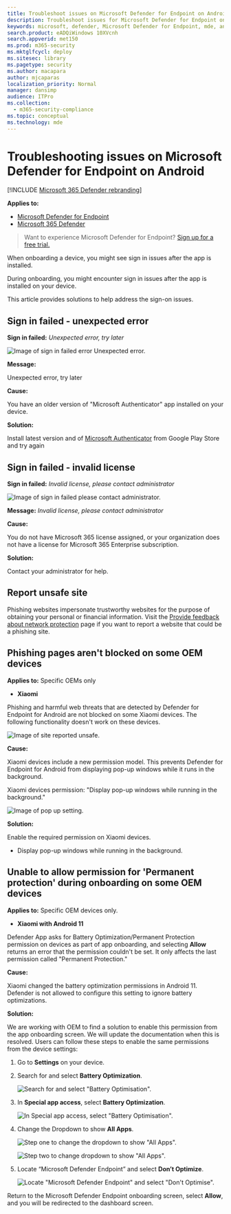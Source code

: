 ```yaml
---
title: Troubleshoot issues on Microsoft Defender for Endpoint on Android
description: Troubleshoot issues for Microsoft Defender for Endpoint on Android
keywords: microsoft, defender, Microsoft Defender for Endpoint, mde, android, cloud, connectivity, communication
search.product: eADQiWindows 10XVcnh
search.appverid: met150
ms.prod: m365-security
ms.mktglfcycl: deploy
ms.sitesec: library
ms.pagetype: security
ms.author: macapara
author: mjcaparas
localization_priority: Normal
manager: dansimp
audience: ITPro
ms.collection: 
  - m365-security-compliance
ms.topic: conceptual
ms.technology: mde
---
```


# Troubleshooting issues on Microsoft Defender for Endpoint on Android

[!INCLUDE [Microsoft 365 Defender rebranding](../../includes/microsoft-defender.md)]

**Applies to:**
- [Microsoft Defender for Endpoint](https://go.microsoft.com/fwlink/p/?linkid=2154037)
- [Microsoft 365 Defender](https://go.microsoft.com/fwlink/?linkid=2118804)

> Want to experience Microsoft Defender for Endpoint? [Sign up for a free trial.](https://signup.microsoft.com/create-account/signup?products=7f379fee-c4f9-4278-b0a1-e4c8c2fcdf7e&ru=https://aka.ms/MDEp2OpenTrial?ocid=docs-wdatp-exposedapis-abovefoldlink)

When onboarding a device, you might see sign in issues after the app is installed.

During onboarding, you might encounter sign in issues after the app is installed on your device.

This article provides solutions to help address the sign-on issues.

## Sign in failed - unexpected error

**Sign in failed:** *Unexpected error, try later*

![Image of sign in failed error Unexpected error.](images/f9c3bad127d636c1f150d79814f35d4c.png)

**Message:**

Unexpected error, try later

**Cause:**

You have an older version of "Microsoft Authenticator" app installed on your
device.

**Solution:**

Install latest version and of [Microsoft
Authenticator](https://play.google.com/store/apps/details?androidid=com.azure.authenticator)
from Google Play Store and try again

## Sign in failed - invalid license

**Sign in failed:** *Invalid license, please contact administrator*

![Image of sign in failed  please contact administrator.](images/920e433f440fa1d3d298e6a2a43d4811.png)

**Message:** *Invalid license, please contact administrator*

**Cause:**

You do not have Microsoft 365 license assigned, or your organization does not have a license for Microsoft 365 Enterprise subscription.

**Solution:**

Contact your administrator for help.

## Report unsafe site

Phishing websites impersonate trustworthy websites for the purpose of obtaining your personal or financial information. Visit the [Provide feedback about network protection](https://www.microsoft.com/wdsi/filesubmission/exploitguard/networkprotection) page if you want to report a website that could be a phishing site.

## Phishing pages aren't blocked on some OEM devices

**Applies to:** Specific OEMs only

- **Xiaomi**

Phishing and harmful web threats that are detected by Defender for Endpoint
for Android are not blocked on some Xiaomi devices. The following functionality doesn't work on these devices.

![Image of site reported unsafe.](images/0c04975c74746a5cdb085e1d9386e713.png)

**Cause:**

Xiaomi devices include a new permission model. This prevents Defender for Endpoint
for Android from displaying pop-up windows while it runs in the background.

Xiaomi devices permission: "Display pop-up windows while running in the
background."

![Image of pop up setting.](images/6e48e7b29daf50afddcc6c8c7d59fd64.png)

**Solution:**

Enable the required permission on Xiaomi devices.

- Display pop-up windows while running in the background.

## Unable to allow permission for 'Permanent protection' during onboarding on some OEM devices

**Applies to:** Specific OEM devices only.

- **Xiaomi with Android 11**

Defender App asks for Battery Optimization/Permanent Protection permission on devices as part of app onboarding, and selecting **Allow** returns an error that the permission couldn't be set. It only affects the last permission called "Permanent Protection." 

**Cause:**

Xiaomi changed the battery optimization permissions in Android 11. Defender is not allowed to configure this setting to ignore battery optimizations.

**Solution:**

We are working with OEM to find a solution to enable this permission from the app onboarding screen. We will update the documentation when this is resolved.
Users can follow these steps to enable the same permissions from the device settings: 

1. Go to **Settings** on your device.

2. Search for and select **Battery Optimization**.

   ![Search for and select "Battery Optimisation".](images/search-battery-optimisation.png)

3. In **Special app access**, select **Battery Optimization**.

   ![In Special app access, select "Battery Optimisation".](images/special-app-access.png)

4. Change the Dropdown to show **All Apps**.

   ![Step one to change the dropdown to show "All Apps".](images/show-all-apps-2.png)

   ![Step two to change dropdown to show "All Apps".](images/show-all-apps-1.png)

5. Locate “Microsoft Defender Endpoint” and select **Don’t Optimize**.

   ![Locate "Microsoft Defender Endpoint" and select "Don't Optimise".](images/select-dont-optimise.png)

Return to the Microsoft Defender Endpoint onboarding screen, select **Allow**, and you will be redirected to the dashboard screen.
